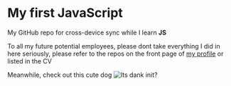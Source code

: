 # My first JavaScript

My GitHub repo for cross-device sync while I learn **JS**

To all my future potential employees, please dont take everything I did in here seriously, please refer to the repos on the front page of [my profile](http://github.com/johrad/) or listed in the CV

Meanwhile, check out this cute dog ![Its dank init?](https://i.imgur.com/XZFnEhq.jpg)
